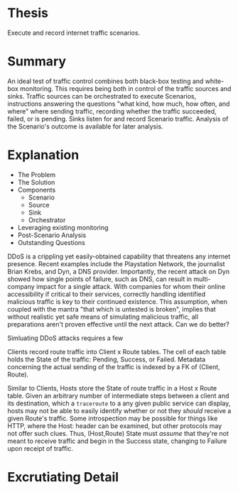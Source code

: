 
# Thesis
Execute and record internet traffic scenarios.

# Summary
An ideal test of traffic control combines both black-box testing and white-box
monitoring. This requires being both in control of the traffic sources and
sinks. Traffic sources can be orchestrated to execute Scenarios, instructions
answering the questions "what kind, how much, how often, and where" where
sending traffic, recording whether the traffic succeeded, failed, or is pending.
Sinks listen for and record Scenario traffic. Analysis of the Scenario's outcome
is available for later analysis.

# Explanation
* The Problem
* The Solution
* Components
  * Scenario
  * Source
  * Sink
  * Orchestrator
* Leveraging existing monitoring
* Post-Scenario Analysis
* Outstanding Questions

DDoS is a crippling yet easily-obtained capability that threatens any internet
presence. Recent examples include the Playstation Network, the journalist
Brian Krebs, and Dyn, a DNS provider. Importantly, the recent attack on Dyn showed how
single points of failure, such as DNS, can result in multi-company impact for a
single attack. With companies for whom their online accessibility if critical to
their services, correctly handling identified malicious traffic is key to their
continued existence. This assumption, when coupled with the mantra "that which
is untested is broken", implies that without realistic yet safe means of
simulating malicious traffic, all preparations aren't proven effective until the
next attack. Can we do better?

Simluating DDoS attacks requires a few

Clients record route traffic into Client x Route tables. The cell of each table
holds the State of the traffic: Pending, Success, or Failed. Metadata concerning
the actual sending of the traffic is indexed by a FK of (Client, Route).

Similar to Clients, Hosts store the State of route traffic in a Host x Route
table. Given an arbitrary number of intermediate steps between a client and its
destination, which a `traceroute` to a any given public service can display,
hosts may not be able to easily identify whether or not they _should_ receive a
given Route's traffic. Some introspection may be possible for things like HTTP,
where the Host: header can be examined, but other protocols may not offer such
clues. Thus, (Host,Route) State must _assume_ that they're not meant to receive
traffic and begin in the Success state, changing to Failure upon receipt of
traffic.






# Excrutiating Detail
